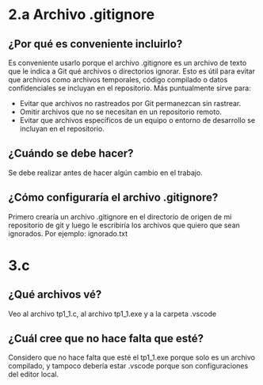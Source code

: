 # 2.a Archivo .gitignore

## ¿Por qué es conveniente incluirlo?

Es conveniente usarlo porque el archivo .gitignore es un archivo de texto que le indica a Git qué archivos o directorios ignorar. Esto es útil para evitar que archivos como archivos temporales, código compilado o datos confidenciales se incluyan en el repositorio. Más puntualmente sirve para:

- Evitar que archivos no rastreados por Git permanezcan sin rastrear. 
- Omitir archivos que no se necesitan en un repositorio remoto. 
- Evitar que archivos específicos de un equipo o entorno de desarrollo se incluyan en el repositorio.

## ¿Cuándo se debe hacer?

Se debe realizar antes de hacer algún cambio en el trabajo.

## ¿Cómo configuraría el archivo .gitignore?

Primero crearía un archivo .gitignore en el directorio de origen de mi repositorio de git y luego le escribiría los archivos que quiero que sean ignorados. Por ejemplo: ignorado.txt

# 3.c

## ¿Qué archivos vé?

Veo al archivo tp1_1.c, al archivo tp1_1.exe y a la carpeta .vscode

## ¿Cuál cree que no hace falta que esté?

Considero que no hace falta que esté el tp1_1.exe porque solo es un archivo compilado, y tampoco debería estar .vscode porque son configuraciones del editor local.